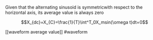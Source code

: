 Given that the alternating sinusoid is symmetricwith respect to the horizontal axis, its average value is always zero

$$X_{dc}=X_{C}=\frac{1}{T}\int^T_0X_msin(\omega t)dt=0$$

[[waveform average value]]
 #waveform 